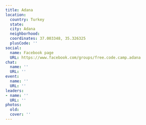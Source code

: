 ```yaml
---
title: Adana
location:
  country: Turkey
  state: 
  city: Adana
  neighborhood: 
  coordinates: 37.003348, 35.326325
  plusCode: ''
social:
  name: Facebook page
  URL: https://www.facebook.com/groups/free.code.camp.adana
chat:
  name: ''
  URL: ''
event:
  name: ''
  URL: ''
leaders:
- name: ''
  URL: ''
photos:
  old: 
  cover: ''
---
```

